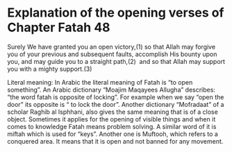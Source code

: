 Explanation of the opening verses of Chapter Fatah 48
=====================================================

Surely We have granted you an open victory,(1) so that Allah may forgive
you of your previous and subsequent faults, accomplish His bounty upon
you, and may guide you to a straight path,(2)  and so that Allah may
support you with a mighty support.(3)

Literal meaning: In Arabic the literal meaning of Fatah is “to open
something”. An Arabic dictionary “Moajim Maqayees Allugha” describes:
“the word fatah is opposite of locking”. For example when we say “open
the door” its opposite is “ to lock the door”. Another dictionary
“Mofradaat” of a scholar Raghib al Isphhani, also gives the same meaning
that is of a close object. Sometimes it applies for the opening of
visible things and when it comes to knowledge Fatah means problem
solving. A similar word of it is miftah which is used for “keys”.
Another one is Muftooh, which refers to a conquered area. It means that
it is open and not banned for any movement.


